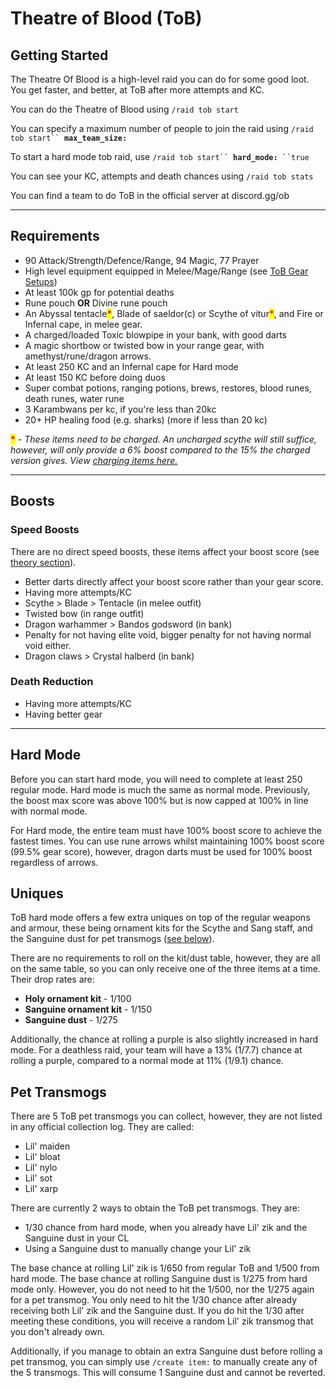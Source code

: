 # Theatre of Blood (ToB)

## Getting Started

The Theatre Of Blood is a high-level raid you can do for some good loot. You get faster, and better, at ToB after more attempts and KC.

You can do the Theatre of Blood using `/raid tob start`

You can specify a maximum number of people to join the raid using `/raid tob start`` `**`max_team_size:`**

To start a hard mode tob raid, use `/raid tob start`` `**`hard_mode:`**` ``true`

You can see your KC, attempts and death chances using `/raid tob stats`

You can find a team to do ToB in the official server at discord.gg/ob

***

## Requirements

* 90 Attack/Strength/Defence/Range, 94 Magic, 77 Prayer
* High level equipment equipped in Melee/Mage/Range (see [ToB Gear Setups](tob-hard-mode.md))
* At least 100k gp for potential deaths
* Rune pouch **OR** Divine rune pouch
* An Abyssal tentacle<mark style="color:red;">**\***</mark>, Blade of saeldor(c) or Scythe of vitur<mark style="color:red;">**\***</mark>, and Fire or Infernal cape, in melee gear.
* A charged/loaded Toxic blowpipe in your bank, with good darts
* A magic shortbow or twisted bow in your range gear, with amethyst/rune/dragon arrows.
* At least 250 KC and an Infernal cape for Hard mode
* At least 150 KC before doing duos
* Super combat potions, ranging potions, brews, restores, blood runes, death runes, water rune
* 3 Karambwans per kc, if you're less than 20kc
* 20+ HP healing food (e.g. sharks) (more if less than 20 kc)

<mark style="color:red;">**\***</mark> _- These items need to be charged. An uncharged scythe will still suffice, however, will only provide a 6% boost compared to the 15% the charged version gives. View_ [_charging items here._](../../miscellaneous/charging-items.md)

***

## Boosts

### Speed Boosts

There are no direct speed boosts, these items affect your boost score (see [theory section](tob-theory.md)).

* Better darts directly affect your boost score rather than your gear score.
* Having more attempts/KC
* Scythe > Blade > Tentacle (in melee outfit)
* Twisted bow (in range outfit)
* Dragon warhammer > Bandos godsword (in bank)
* Penalty for not having elite void, bigger penalty for not having normal void either.
* Dragon claws > Crystal halberd (in bank)

### Death Reduction

* Having more attempts/KC
* Having better gear

***

## Hard Mode

Before you can start hard mode, you will need to complete at least 250 regular mode. Hard mode is much the same as normal mode. Previously, the boost max score was above 100% but is now capped at 100% in line with normal mode.&#x20;

For Hard mode, the entire team must have 100% boost score to achieve the fastest times. You can use rune arrows whilst maintaining 100% boost score (99.5% gear score), however, dragon darts must be used for 100% boost regardless of arrows.

## Uniques

ToB hard mode offers a few extra uniques on top of the regular weapons and armour, these being ornament kits for the Scythe and Sang staff, and the Sanguine dust for pet transmogs ([see below](./#pet-transmogs)).

There are no requirements to roll on the kit/dust table, however, they are all on the same table, so you can only receive one of the three items at a time. Their drop rates are:

* **Holy ornament kit** - 1/100
* **Sanguine ornament kit** - 1/150
* **Sanguine dust** - 1/275

Additionally, the chance at rolling a purple is also slightly increased in hard mode. For a deathless raid, your team will have a 13% (1/7.7) chance at rolling a purple, compared to a normal mode at 11% (1/9.1) chance.

## Pet Transmogs

There are 5 ToB pet transmogs you can collect, however, they are not listed in any official collection log. They are called:

* Lil' maiden
* Lil' bloat
* Lil' nylo
* Lil' sot
* Lil' xarp

There are currently 2 ways to obtain the ToB pet transmogs. They are:

* 1/30 chance from hard mode, when you already have Lil' zik and the Sanguine dust in your CL
* Using a Sanguine dust to manually change your Lil' zik

The base chance at rolling Lil' zik is 1/650 from regular ToB and 1/500 from hard mode. The base chance at rolling Sanguine dust is 1/275 from hard mode only. However, you do not need to hit the 1/500, nor the 1/275 again for a pet transmog. You only need to hit the 1/30 chance after already receiving both Lil' zik and the Sanguine dust. If you do hit the 1/30 after meeting these conditions, you will receive a random Lil' zik transmog that you don't already own.

Additionally, if you manage to obtain an extra Sanguine dust before rolling a pet transmog, you can simply use `/create item:` to manually create any of the 5 transmogs. This will consume 1 Sanguine dust and cannot be reverted.
